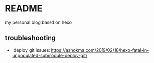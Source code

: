 # README
my personal blog based on hexo

## troubleshooting
+ .deploy_git issues: https://ashokma.com/2019/02/18/hexo-fatal-in-unpopulated-submodule-deploy-git/